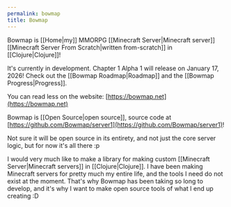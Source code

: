```yaml
---
permalink: bowmap
title: Bowmap
---
```


Bowmap is [[Home|my]] MMORPG [[Minecraft Server|Minecraft server]] [[Minecraft Server From Scratch|written from-scratch]] in [[Clojure|Clojure]]!

It's currently in development. Chapter 1 Alpha 1 will release on January 17, 2026! Check out the [[Bowmap Roadmap|Roadmap]] and the [[Bowmap Progress|Progress]].

You can read less on the website: [https://bowmap.net](https://bowmap.net)

Bowmap is [[Open Source|open source]], source code at [https://github.com/Bowmap/server1](https://github.com/Bowmap/server1)!

Not sure it will be open source in its entirety, and not just the core server logic, but for now it's all there :p

I would very much like to make a library for making custom [[Minecraft Server|Minecraft servers]] in [[Clojure|Clojure]]. I have been making Minecraft servers for pretty much my entire life, and the tools I need do not exist at the moment. That's why Bowmap has been taking so long to develop, and it's why I want to make open source tools of what I end up creating :D
